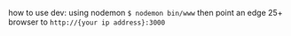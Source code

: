 
how to use
dev:  using nodemon `$ nodemon bin/www`
then point an edge 25+ browser to `http://{your ip address}:3000`
